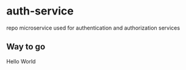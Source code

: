# auth-service
repo microservice used for authentication and authorization services

## Way to go
Hello World
